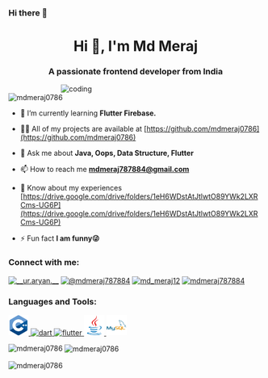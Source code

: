 ### Hi there 👋

<h1 align="center">Hi 👋, I'm Md Meraj</h1>
<h3 align="center">A passionate frontend developer from India</h3>

<img align="right" alt="coding" width="400" src="https://cdn.dribbble.com/users/1162077/screenshots/3848914/programmer.gif">

<p align="left"> <img src="https://komarev.com/ghpvc/?username=mdmeraj0786&label=Profile%20views&color=0e75b6&style=flat" alt="mdmeraj0786" /> </p>

- 🌱 I’m currently learning **Flutter Firebase.**

- 👨‍💻 All of my projects are available at [https://github.com/mdmeraj0786](https://github.com/mdmeraj0786)

- 💬 Ask me about **Java, Oops, Data Structure, Flutter**

- 📫 How to reach me **mdmeraj787884@gmail.com**

- 📄 Know about my experiences [https://drive.google.com/drive/folders/1eH6WDstAtJtlwtO89YWk2LXRCms-UG6P](https://drive.google.com/drive/folders/1eH6WDstAtJtlwtO89YWk2LXRCms-UG6P)

- ⚡ Fun fact **I am funny😜**

<h3 align="left">Connect with me:</h3>
<p align="left">
<a href="https://instagram.com/__ur.aryan.__" target="blank"><img align="center" src="https://raw.githubusercontent.com/rahuldkjain/github-profile-readme-generator/master/src/images/icons/Social/instagram.svg" alt="__ur.aryan.__" height="30" width="40" /></a>
<a href="https://www.hackerrank.com/@mdmeraj787884" target="blank"><img align="center" src="https://raw.githubusercontent.com/rahuldkjain/github-profile-readme-generator/master/src/images/icons/Social/hackerrank.svg" alt="@mdmeraj787884" height="30" width="40" /></a>
<a href="https://www.leetcode.com/md_meraj12" target="blank"><img align="center" src="https://raw.githubusercontent.com/rahuldkjain/github-profile-readme-generator/master/src/images/icons/Social/leet-code.svg" alt="md_meraj12" height="30" width="40" /></a>
<a href="https://auth.geeksforgeeks.org/user/mdmeraj787884" target="blank"><img align="center" src="https://raw.githubusercontent.com/rahuldkjain/github-profile-readme-generator/master/src/images/icons/Social/geeks-for-geeks.svg" alt="mdmeraj787884" height="30" width="40" /></a>
</p>

<h3 align="left">Languages and Tools:</h3>
<p align="left"> <a href="https://www.w3schools.com/cpp/" target="_blank" rel="noreferrer"> <img src="https://raw.githubusercontent.com/devicons/devicon/master/icons/cplusplus/cplusplus-original.svg" alt="cplusplus" width="40" height="40"/> </a> <a href="https://dart.dev" target="_blank" rel="noreferrer"> <img src="https://www.vectorlogo.zone/logos/dartlang/dartlang-icon.svg" alt="dart" width="40" height="40"/> </a> <a href="https://flutter.dev" target="_blank" rel="noreferrer"> <img src="https://www.vectorlogo.zone/logos/flutterio/flutterio-icon.svg" alt="flutter" width="40" height="40"/> </a> <a href="https://www.java.com" target="_blank" rel="noreferrer"> <img src="https://raw.githubusercontent.com/devicons/devicon/master/icons/java/java-original.svg" alt="java" width="40" height="40"/> </a> <a href="https://www.mysql.com/" target="_blank" rel="noreferrer"> <img src="https://raw.githubusercontent.com/devicons/devicon/master/icons/mysql/mysql-original-wordmark.svg" alt="mysql" width="40" height="40"/> </a> </p>

<p><img align="left" src="https://github-readme-stats.vercel.app/api/top-langs?username=mdmeraj0786&show_icons=true&locale=en&layout=compact" alt="mdmeraj0786" /></p>

<p>&nbsp;<img align="center" src="https://github-readme-stats.vercel.app/api?username=mdmeraj0786&show_icons=true&locale=en" alt="mdmeraj0786" /></p>

<p><img align="center" src="https://github-readme-streak-stats.herokuapp.com/?user=mdmeraj0786&" alt="mdmeraj0786" /></p>
